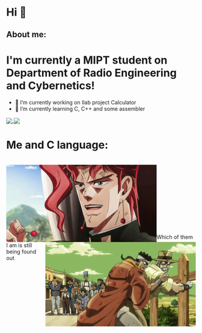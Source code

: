 # Hi 👋

## About me:
# I'm currently a MIPT student on Department of Radio Engineering and Cybernetics!

- 🔭 I’m currently working on Ilab project Calculator
- 🌱 I’m currently learning С, C++ and some assembler

<a href="https://www.youtube.com/watch?v=dQw4w9WgXcQ&ab_channel=RickAstleyVEVO">
  <img align="center" src="https://github-readme-stats.vercel.app/api/top-langs/?username=Stan1slavssKy&theme=synthwave"/>
</a>
<a href="https://www.youtube.com/watch?v=dQw4w9WgXcQ&ab_channel=RickAstleyVEVO">
  <img align="center" src="https://github-readme-stats.vercel.app/api?username=Stan1slavssKy&&show_icons=true&theme=synthwave" />
</a>


# Me and C language:
<br>
<div align="center">
<img hight="200" width="400" align = "left" alt="GIF"  src="https://github.com/Stan1slavssKy/Stan1slavssKy/blob/main/assets/GRPY.gif">
</div>

<div align="center">
<img hight="200" width="400" align = "right" alt="GIF"  src="https://github.com/Stan1slavssKy/Stan1slavssKy/blob/main/assets/8RUF.gif">
</div>


</br>
</br>
</br>
</br>
</br>
</br>
</br>
</br>
</br>
</br>

Which of them I am is still being found out

</br>

